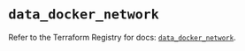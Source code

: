 # `data_docker_network`

Refer to the Terraform Registry for docs: [`data_docker_network`](https://registry.terraform.io/providers/kreuzwerker/docker/3.1.2/docs/data-sources/network).
